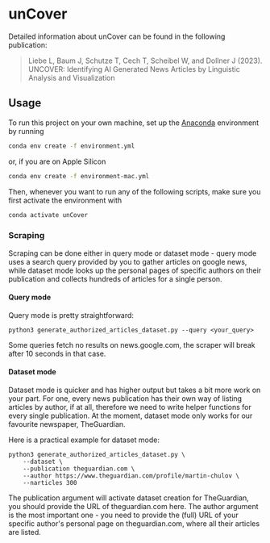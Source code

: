 # unCover

Detailed information about unCover can be found in the following publication:

> Liebe L, Baum J, Schutze T, Cech T, Scheibel W, and Dollner J (2023). UNCOVER:
> Identifying AI Generated News Articles by Linguistic Analysis and
> Visualization

## Usage

To run this project on your own machine, set up the
[Anaconda](https://www.anaconda.com) environment by running

```sh
conda env create -f environment.yml
```

or, if you are on Apple Silicon

```sh
conda env create -f environment-mac.yml
```

Then, whenever you want to run any of the following scripts, make sure you first
activate the environment with

```sh
conda activate unCover
```

### Scraping

Scraping can be done either in query mode or dataset mode - query mode uses a
search query provided by you to gather articles on google news, while dataset
mode looks up the personal pages of specific authors on their publication and
collects hundreds of articles for a single person.

#### Query mode

Query mode is pretty straightforward:

```shell
python3 generate_authorized_articles_dataset.py --query <your_query>
```

Some queries fetch no results on news.google.com, the scraper will break after
10 seconds in that case.

#### Dataset mode

Dataset mode is quicker and has higher output but takes a bit more work on your
part. For one, every news publication has their own way of listing articles by
author, if at all, therefore we need to write helper functions for every single
publication. At the moment, dataset mode only works for our favourite newspaper,
TheGuardian.

Here is a practical example for dataset mode:

```shell
python3 generate_authorized_articles_dataset.py \
    --dataset \
    --publication theguardian.com \
    --author https://www.theguardian.com/profile/martin-chulov \
    --narticles 300
```

The publication argument will activate dataset creation for TheGuardian, you
should provide the URL of theguardian.com here. The author argument is the most
important one - you need to provide the (full) URL of your specific author's
personal page on theguardian.com, where all their articles are listed.

